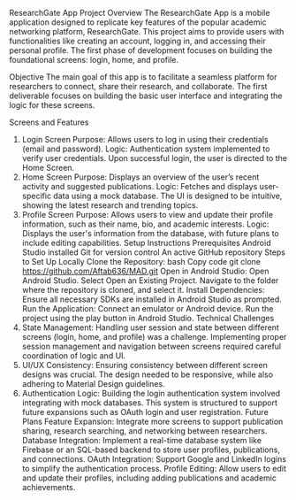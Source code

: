 ResearchGate App
Project Overview
The ResearchGate App is a mobile application designed to replicate key features of the popular academic networking platform, ResearchGate. This project aims to provide users with functionalities like creating an account, logging in, and accessing their personal profile. The first phase of development focuses on building the foundational screens: login, home, and profile.

Objective
The main goal of this app is to facilitate a seamless platform for researchers to connect, share their research, and collaborate. The first deliverable focuses on building the basic user interface and integrating the logic for these screens.

Screens and Features
1. Login Screen
Purpose: Allows users to log in using their credentials (email and password).
Logic: Authentication system implemented to verify user credentials. Upon successful login, the user is directed to the Home Screen.
2. Home Screen
Purpose: Displays an overview of the user’s recent activity and suggested publications.
Logic: Fetches and displays user-specific data using a mock database. The UI is designed to be intuitive, showing the latest research and trending topics.
3. Profile Screen
Purpose: Allows users to view and update their profile information, such as their name, bio, and academic interests.
Logic: Displays the user's information from the database, with future plans to include editing capabilities.
Setup Instructions
Prerequisites
Android Studio installed
Git for version control
An active GitHub repository
Steps to Set Up Locally
Clone the Repository:
bash
Copy code
git clone https://github.com/Aftab636/MAD.git
Open in Android Studio:
Open Android Studio.
Select Open an Existing Project.
Navigate to the folder where the repository is cloned, and select it.
Install Dependencies:
Ensure all necessary SDKs are installed in Android Studio as prompted.
Run the Application:
Connect an emulator or Android device.
Run the project using the play button in Android Studio.
Technical Challenges
1. State Management:
Handling user session and state between different screens (login, home, and profile) was a challenge. Implementing proper session management and navigation between screens required careful coordination of logic and UI.
2. UI/UX Consistency:
Ensuring consistency between different screen designs was crucial. The design needed to be responsive, while also adhering to Material Design guidelines.
3. Authentication Logic:
Building the login authentication system involved integrating with mock databases. This system is structured to support future expansions such as OAuth login and user registration.
Future Plans
Feature Expansion: Integrate more screens to support publication sharing, research searching, and networking between researchers.
Database Integration: Implement a real-time database system like Firebase or an SQL-based backend to store user profiles, publications, and connections.
OAuth Integration: Support Google and LinkedIn logins to simplify the authentication process.
Profile Editing: Allow users to edit and update their profiles, including adding publications and academic achievements.
